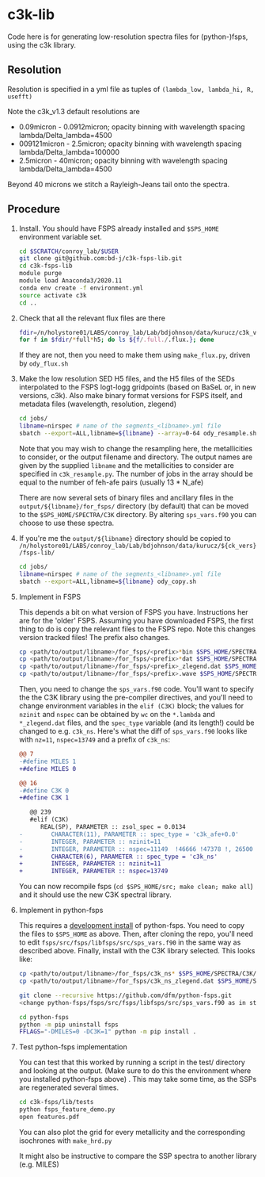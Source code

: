 # c3k-lib

Code here is for generating low-resolution spectra files for (python-)fsps,
using the c3k library.

## Resolution

Resolution is specified in a yml file as tuples of `(lambda_low, lambda_hi, R, usefft)`

Note the c3k_v1.3 default resolutions are

* 0.09micron - 0.0912micron; opacity binning with wavelength spacing lambda/Delta_lambda=4500
* 009121micron - 2.5micron; opacity binning with wavelength spacing lambda/Delta_lambda=100000
* 2.5micron - 40micron; opacity binning with wavelength spacing lambda/Delta_lambda=4500

Beyond 40 microns we stitch a Rayleigh-Jeans tail onto the spectra.

## Procedure

1. Install.  You should have FSPS already installed and `$SPS_HOME` environment
   variable set.

   ```sh
   cd $SCRATCH/conroy_lab/$USER
   git clone git@github.com:bd-j/c3k-fsps-lib.git
   cd c3k-fsps-lib
   module purge
   module load Anaconda3/2020.11
   conda env create -f environment.yml
   source activate c3k
   cd ..
   ```

2. Check that all the relevant flux files are there

   ```sh
   fdir=/n/holystore01/LABS/conroy_lab/Lab/bdjohnson/data/kurucz/c3k_v1.3/fullres
   for f in $fdir/*full*h5; do ls ${f/.full./.flux.}; done
   ```

   If they are not, then you need to make them using `make_flux.py`, driven by
   `ody_flux.sh`

3. Make the low resolution SED H5 files, and the H5 files of the SEDs
   interpolated to the FSPS logt-logg gridpoints (based on BaSeL or, in new
   versions, c3k).  Also make binary format versions for FSPS itself, and
   metadata files (wavelength, resolution, zlegend)

   ```sh
   cd jobs/
   libname=nirspec # name of the segments_<libname>.yml file
   sbatch --export=ALL,libname=${libname} --array=0-64 ody_resample.sh
   ```

   Note that you may wish to change the resampling here, the metallicities to
   consider, or the output filename and directory.  The output names are given
   by the supplied `libname` and the metallicities to consider are
   specified in `c3k_resample.py`.  The number of jobs in the array should be
   equal to the number of feh-afe pairs (usually 13 * N_afe)

   There are now several sets of binary files and ancillary files in the
   `output/${libname}/for_fsps/` directory (by default) that can be moved to the
   ```$SPS_HOME/SPECTRA/C3K``` directory.  By altering `sps_vars.f90` you can
   choose to use these spectra.

4. If you're me the `output/${libname}` directory should be copied to
   `/n/holystore01/LABS/conroy_lab/Lab/bdjohnson/data/kurucz/${ck_vers}/fsps-lib/`

   ```sh
   cd jobs/
   libname=nirspec # name of the segments_<libname>.yml file
   sbatch --export=ALL,libname=${libname} ody_copy.sh
   ```

5. Implement in FSPS

   This depends a bit on what version of FSPS you have. Instructions her are for
   the 'older' FSPS. Assuming you have downloaded FSPS, the first thing to do is
   copy the relevant files to the FSPS repo.  Note this changes version tracked
   files!  The prefix also changes.

   ```sh
   cp <path/to/output/libname>/for_fsps/<prefix>*bin $SPS_HOME/SPECTRA/C3K/
   cp <path/to/output/libname>/for_fsps/<prefix>*dat $SPS_HOME/SPECTRA/C3K/
   cp <path/to/output/libname>/for_fsps/<prefix>_zlegend.dat $SPS_HOME/SPECTRA/C3K/zlegend.dat
   cp <path/to/output/libname>/for_fsps/<prefix>.wave $SPS_HOME/SPECTRA/C3K/<prefix>.lambda
   ```

   Then, you need to change the `sps_vars.f90` code.  You'll want to specify the
   the C3K library using the pre-compiler directives, and you'll need to change
   environment variables in the ``elif (C3K)`` block; the values for `nzinit`
   and `nspec` can be obtained by `wc` on the `*.lambda` and `*_zlegend.dat`
   files, and the `spec_type` variable (and its length!) could be changed to
   e.g. `c3k_ns`. Here's what the diff of `sps_vars.f90` looks like with
   `nz=11`, `nspec=13749` and a prefix of `c3k_ns`:

   ```diff
   @@ 7
   -#define MILES 1
   +#define MILES 0

   @@ 16
   -#define C3K 0
   +#define C3K 1

      @@ 239
      #elif (C3K)
         REAL(SP), PARAMETER :: zsol_spec = 0.0134
   -        CHARACTER(11), PARAMETER :: spec_type = 'c3k_afe+0.0'
   -        INTEGER, PARAMETER :: nzinit=11
   -        INTEGER, PARAMETER :: nspec=11149  !46666 !47378 !, 26500
   +        CHARACTER(6), PARAMETER :: spec_type = 'c3k_ns'
   +        INTEGER, PARAMETER :: nzinit=11
   +        INTEGER, PARAMETER :: nspec=13749
   ```

   You can now recompile fsps (`cd $SPS_HOME/src; make clean; make all`) and it
   should use the new C3K spectral library.

6. Implement in python-fsps

   This requires a [development install](https://dfm.io/python-fsps/current/installation/#installing-development-version)
   of python-fsps. You need to copy the files to `$SPS_HOME` as above. Then, after
   cloning the repo, you'll need to edit `fsps/src/fsps/libfsps/src/sps_vars.f90`
   in the same way as described above. Finally, install with the C3K library selected.
   This looks like:

   ```sh
   cp <path/to/output/libname>/for_fsps/c3k_ns* $SPS_HOME/SPECTRA/C3K/
   cp <path/to/output/libname>/for_fsps/c3k_ns_zlegend.dat $SPS_HOME/SPECTRA/C3K/zlegend.dat

   git clone --recursive https://github.com/dfm/python-fsps.git
   <change python-fsps/fsps/src/fsps/libfsps/src/sps_vars.f90 as in step 5>

   cd python-fsps
   python -m pip uninstall fsps
   FFLAGS="-DMILES=0 -DC3K=1" python -m pip install .
   ```

7. Test python-fsps implementation

   You can test that this worked by running a script in the test/ directory and
   looking at the output.  (Make sure to do this the environment where you
   installed python-fsps above) . This may take some time, as the SSPs are
   regenerated several times.

   ```sh
   cd c3k-fsps/lib/tests
   python fsps_feature_demo.py
   open features.pdf
   ```

   You can also plot the grid for every metallicity and the corresponding
   isochrones with `make_hrd.py`

   It might also be instructive to compare the SSP spectra to another library (e.g. MILES)